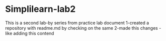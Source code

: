 # Simplilearn-lab2

This is a second lab-by series from practice lab document
1-created a repository with readme.md by checking on the same
2-made this changes -like adding this contend
